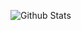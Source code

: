 ![Github Stats](https://github-readme-stats.vercel.app/api?username=Elijah629&count_private=true&show_icons=true&title_color=FFFFFF&text_color=FFFFFF&icon_color=FFFFFF&hide_border&bg_color=000000&locale=en)

